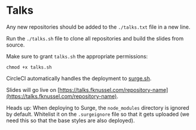 # Talks

Any new repositories should be added to the `./talks.txt` file in a new line.

Run the `./talks.sh` file to clone all repositories and build the slides from source.

Make sure to grant `talks.sh` the appropriate permissions:

```
chmod +x talks.sh
```

CircleCI automatically handles the deployment to [surge.sh](https://surge.sh).

Slides will go live on [https://talks.fknussel.com/repository-name](https://talks.fknussel.com/repository-name).

Heads up: When deploying to Surge, the `node_modules` directory is ignored by default. Whitelist it on the `.surgeignore` file so that it gets uploaded (we need this so that the base styles are also deployed).

